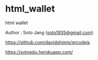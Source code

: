 # html_wallet
html wallet

Author : Soto Jang (soto1935@gmail.com)

https://github.com/davidshimjs/qrcodejs

https://sotoedu.herokuapp.com/

